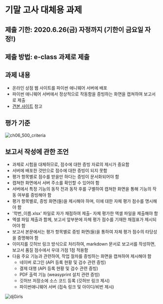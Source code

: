 # 기말 고사 대체용 과제

## 제출 기한: 2020.6.26(금) 자정까지 (기한이 금요일 자정!)
## 제출 방법: e-class 과제로 제출
## 과제 내용
- 온라인 상점 웹 사이트를 파이썬 애니웨어 서버에 배포
- 파이썬 애니웨어 서버에서 정상적으로 작동함을 증빙하는 화면을 캡쳐하여 보고서로 제출
- [견본 사이트](http://logistex20.pythonanywhere.com) 참고
## 평가 기준
![ch06_500_criteria](https://user-images.githubusercontent.com/10287629/83527402-b5747200-a522-11ea-8c89-fce933daf161.png)


## 보고서 작성에 관한 조언
- 과제로 시험을 대체하므로, 점수에 대한 증빙 자료의 제시가 중요함
- 서버에 배포한 것만으로 점수에 대한 증빙이 되지 못함
- 평가 항목별로 점수를 받을만 하다는 증빙이 문서화되어야 함
- 캡쳐한 화면에서 서버 주소를 확인할 수 있어야 함
- 서버에서 특정 기능의 동작 전과 동작 후를 구별하여 캡쳐한 화면을 통해 기능의 작동 여부를 증빙해야 함
- 평가 항목별로, 증빙 화면(들)을 제시해야 하며, 이에 대한 자체 평가 점수를 명시해야 함
- '학번_이름.xlsx' 파일로 자가 채점하여 제출- 자체 평가한 엑셀 파일을 제출해야 함 
- 엑셀 파일 제출과 함께, 보고서 앞부분에 자체 평가 점수를 기재한 채점표가 제시되어야 함
- 보고서 본문에서는 평가 항목별로 증빙 화면(들)을 통하여 자체 평가 점수의 타당성을 증명해야 함
- 이미지를 깃허브 링크 방식으로 처리하여, markdown 문서로 보고서를 작성하면, 보고서 품질 점수에서 우대 가점 1점 적용함 
- 다음 주요 기능과 관련하여, 작업 절차를 증빙하는 화면을 캡쳐하여 제시해야 함
    - 네이버 로그인 (API 등록 현황 및 검수 관련 증빙)
    - 결제 대행 (API 등록 현황 및 검수 관련 증빙)
    - PDF 출력 기능 (weasyprint 설치 관련 증빙)
    - 깃허브 저장소에 소스 코드 등록 (깃허브 링크 제시)
    - 파이썬애니웨어 서버 (접속 링크 및 아이디/비번 제시)
    
![djGirls](https://user-images.githubusercontent.com/10287629/83586195-cb1b8300-a586-11ea-9cc5-fc74c8d777e5.png)